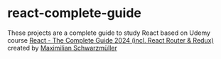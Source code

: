 # react-complete-guide
These projects are a complete guide to study React based on Udemy course [React - The Complete Guide 2024 (incl. React Router &amp; Redux)](https://www.udemy.com/course/react-the-complete-guide-incl-redux) created by [Maximilian Schwarzmüller](https://www.udemy.com/user/maximilian-schwarzmuller/)
